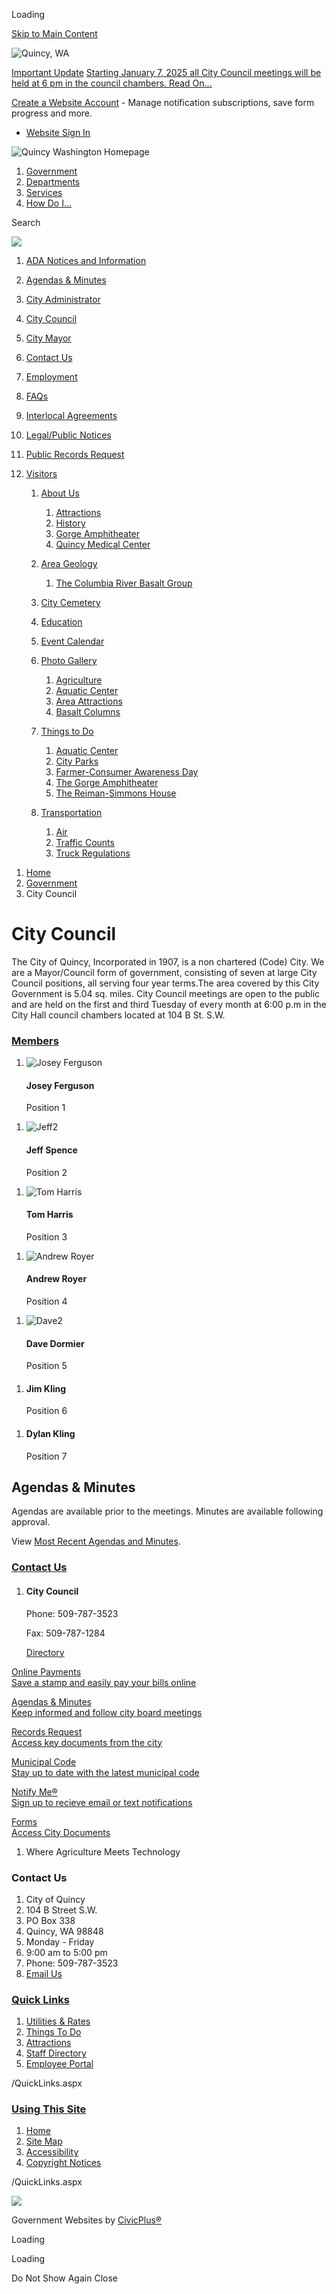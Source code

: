 Loading

[Skip to Main Content](https://quincywashington.us/169/City-Council/)

![Quincy, WA](https://quincywashington.us/ImageRepository/Document?documentID=1238)

[Important Update](https://quincywashington.us/AlertCenter.aspx) [Starting January 7, 2025 all City Council meetings will be held at 6 pm in the council chambers. Read On...](https://quincywashington.us/AlertCenter.aspx?AID=Starting-January-7-2025-all-City-Council-114)

[Create a Website Account](https://quincywashington.us/MyAccount/ProfileCreate) - Manage notification subscriptions, save form progress and more.   

- [Website Sign In](https://quincywashington.us/MyAccount)

![Quincy Washington Homepage](https://quincywashington.us/ImageRepository/Document?documentID=1472)

1. [Government](https://quincywashington.us/27/Government)
2. [Departments](https://quincywashington.us/35/Departments)
3. [Services](https://quincywashington.us/101/Services)
4. [How Do I...](https://quincywashington.us/9/How-Do-I)

Search

![](https://quincywashington.us/ImageRepository/Document?documentID=1242)

01. [ADA Notices and Information](https://quincywashington.us/354/ADA-Notices-and-Information)
02. [Agendas &amp; Minutes](https://quincy.civicweb.net/filepro/documents)
03. [City Administrator](https://quincywashington.us/210/City-Administrator)
04. [City Council](https://quincywashington.us/169/City-Council)
05. [City Mayor](https://quincywashington.us/211/City-Mayor)
06. [Contact Us](https://quincywashington.us/FormCenter/City-Hall-Contact-Us-5/Contact-Us-48)
07. [Employment](https://quincywashington.us/178/Employment)
08. [FAQs](https://quincywashington.us/FAQ.aspx?TID=15)
09. [Interlocal Agreements](https://quincy.civicweb.net/filepro/documents/69633)
10. [Legal/Public Notices](https://quincywashington.us/259/LegalPublic-Notices)
11. [Public Records Request](https://quincywashington.us/207/Public-Records-Request)
12. [Visitors](https://quincywashington.us/182/Visitors)
    
    1. [About Us](https://quincywashington.us/183/About-Us)
       
       1. [Attractions](https://quincywashington.us/188/Attractions)
       2. [History](https://quincywashington.us/189/History)
       3. [Gorge Amphitheater](https://quincywashington.us/185/Gorge-Amphitheater)
       4. [Quincy Medical Center](https://quincywashington.us/186/Quincy-Medical-Center)
    2. [Area Geology](https://quincywashington.us/215/Area-Geology)
       
       1. [The Columbia River Basalt Group](https://quincywashington.us/226/The-Columbia-River-Basalt-Group)
    3. [City Cemetery](https://quincywashington.us/179/City-Cemetery)
    4. [Education](https://quincywashington.us/205/Education)
    5. [Event Calendar](https://quincywashington.us/208/Event-Calendar)
    6. [Photo Gallery](https://quincywashington.us/198/Photo-Gallery)
       
       1. [Agriculture](https://quincywashington.us/gallery.aspx?AID=4)
       2. [Aquatic Center](https://quincywashington.us/gallery.aspx?AID=3)
       3. [Area Attractions](https://quincywashington.us/gallery.aspx?AID=5)
       4. [Basalt Columns](https://quincywashington.us/gallery.aspx?AID=6)
    7. [Things to Do](https://quincywashington.us/197/Things-to-Do)
       
       1. [Aquatic Center](https://quincywashington.us/214/Aquatic-Center)
       2. [City Parks](https://quincywashington.us/206/City-Parks)
       3. [Farmer-Consumer Awareness Day](https://quincywashington.us/202/Farmer-Consumer-Awareness-Day)
       4. [The Gorge Amphitheater](https://www.livenation.com/venues/14067/gorge-amphitheatre)
       5. [The Reiman-Simmons House](https://quincywashington.us/224/The-Reiman-Simmons-House)
    8. [Transportation](https://quincywashington.us/184/Transportation)
       
       1. [Air](https://quincywashington.us/193/Air)
       2. [Traffic Counts](https://quincywashington.us/187/Traffic-Counts)
       3. [Truck Regulations](https://quincywashington.us/196/Truck-Regulations)

<!--THE END-->

1. [Home](https://quincywashington.us)
2. [Government](https://quincywashington.us/27/Government)
3. City Council

# City Council

The City of Quincy, Incorporated in 1907, is a non chartered (Code) City. We are a Mayor/Council form of government, consisting of seven at large City Council positions, all serving four year terms.The area covered by this City Government is 5.04 sq. miles. City Council meetings are open to the public and are held on the first and third Tuesday of every month at 6:00 p.m in the City Hall council chambers located at 104 B St. S.W. 

### [Members](https://quincywashington.us/Directory.aspx)

1. ![Josey Ferguson](https://quincywashington.us/ImageRepository/Document?documentID=256 "Josey Ferguson")
   
   #### Josey Ferguson
   
   Position 1

<!--THE END-->

1. ![Jeff2](https://quincywashington.us/ImageRepository/Document?documentID=1117 "Jeff2")
   
   #### Jeff Spence
   
   Position 2

<!--THE END-->

1. ![Tom Harris](https://quincywashington.us/ImageRepository/Document?documentID=254 "Tom Harris")
   
   #### Tom Harris
   
   Position 3

<!--THE END-->

1. ![Andrew Royer](https://quincywashington.us/ImageRepository/Document?documentID=259 "Andrew Royer")
   
   #### Andrew Royer
   
   Position 4

<!--THE END-->

1. ![Dave2](https://quincywashington.us/ImageRepository/Document?documentID=1115 "Dave2")
   
   #### Dave Dormier
   
   Position 5

<!--THE END-->

1. #### Jim Kling
   
   Position 6

<!--THE END-->

1. #### Dylan Kling
   
   Position 7

## Agendas &amp; Minutes

Agendas are available prior to the meetings. Minutes are available following approval.

View [Most Recent Agendas and Minutes](https://quincy.civicweb.net/filepro/documents).

### [Contact Us](https://quincywashington.us/Directory.aspx)

1. #### City Council
   
   Phone: 509-787-3523
   
   Fax: 509-787-1284
   
   [Directory](https://quincywashington.us/directory.aspx?did=14)

[Online Payments  
Save a stamp and easily pay your bills online](https://www.invoicecloud.com/portal/%28S%28ygkurdgths4row41jrj4vxjy%29%29/2/Site.aspx?G=9b28a1fe-5bd5-42d6-99ee-ce26ad422ddf)

[Agendas &amp; Minutes  
Keep informed and follow city board meetings](https://quincy.civicweb.net/filepro/documents)

[Records Request  
Access key documents from the city](https://quincywashington.us/207/Public-Records-Request)

[Municipal Code  
Stay up to date with the latest municipal code](https://www.codepublishing.com/WA/Quincy)

[Notify Me®  
Sign up to recieve email or text notifications](https://quincywashington.us/list.aspx)

[Forms  
Access City Documents](https://quincywashington.us/DocumentCenter/Index/43)

1. Where Agriculture Meets Technology

### Contact Us

1. City of Quincy
2. 104 B Street S.W.
3. PO Box 338
4. Quincy, WA 98848
5. Monday - Friday
6. 9:00 am to 5:00 pm
7. Phone: 509-787-3523
8. [Email Us](mailto:info@quincywashington.us)

### [Quick Links](https://quincywashington.us/QuickLinks.aspx?CID=16)

1. [Utilities &amp; Rates](https://quincywashington.us/157/Utilities-Rates)
2. [Things To Do](https://quincywashington.us/197/Things-to-Do)
3. [Attractions](https://quincywashington.us/188/Attractions)
4. [Staff Directory](https://www.quincywashington.us/directory.aspx)
5. [Employee Portal](https://quincywashington.us/72/Employee-Portal)

/QuickLinks.aspx

### [Using This Site](https://quincywashington.us/QuickLinks.aspx?CID=17)

1. [Home](https://quincywashington.us)
2. [Site Map](https://quincywashington.us/sitemap.aspx)
3. [Accessibility](https://quincywashington.us/accessibility)
4. [Copyright Notices](https://quincywashington.us/site/copyright)

/QuickLinks.aspx

![](https://quincywashington.us/ImageRepository/Document?documentID=1239)

Government Websites by [CivicPlus®](https://connect.civicplus.com/referral)

Loading

Loading

Do Not Show Again Close